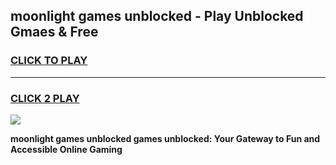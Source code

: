 
## moonlight games unblocked - Play Unblocked Gmaes & Free
<h3>
<a href="https://premium.freeplayer.one?title=moonlight_games_unblocked&ref=20F">CLICK TO PLAY</a></h3>
<hr>

<h3>
<a href="https://premium.freeplayer.one?title=moonlight_games_unblocked&ref=20F">CLICK 2 PLAY</a>
  
</h3>

<a href="https://premium.freeplayer.one?title=moonlight_games_unblocked&ref=20F/"><img src="https://clearcache.store/games.png"></a>


**moonlight games unblocked games unblocked: Your Gateway to Fun and Accessible Online Gaming**
